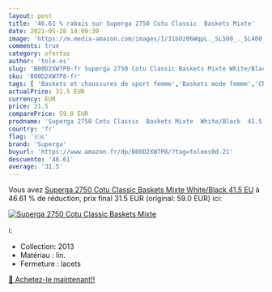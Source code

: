 ```yaml
---
layout: post
title: '46.61 % rabais sur Superga 2750 Cotu Classic  Baskets Mixte'
date: 2021-05-28 14:09:30
image: 'https://m.media-amazon.com/images/I/31bOz06WqpL._SL500_._SL400_.jpg'
comments: true
category: ofertas
author: 'tole.es'
slug: 'B00D2XW7P8-fr Superga 2750 Cotu Classic Baskets Mixte White/Black 41.5 EU'
sku: 'B00D2XW7P8-fr'
tags: [ 'Baskets et chaussures de sport femme','Baskets mode femme','Chaussures','Chaussures et Sacs','Chaussures femme','superga', ]
actualPrice: 31.5 EUR
currency: EUR
price: 31.5
comparePrice: 59.0 EUR
prodname: 'Superga 2750 Cotu Classic  Baskets Mixte  White/Black  41.5 EU'
country: 'fr'
flag: '🇫🇷'
brand: 'Superga'
buyurl: 'https://www.amazon.fr/dp/B00D2XW7P8/?tag=tolees0d-21'
descuento: '46.61'
average: '31.5'
---
```


Vous avez [Superga 2750 Cotu Classic  Baskets Mixte  White/Black  41.5 EU](https://www.amazon.fr/dp/B00D2XW7P8/?tag=tolees0d-21)  à  46.61 % de réduction, prix final  31.5 EUR (original: 59.0 EUR) ici:

[![Superga 2750 Cotu Classic  Baskets Mixte](https://m.media-amazon.com/images/I/31bOz06WqpL._SL500_._SL400_.jpg)](https://www.amazon.fr/dp/B00D2XW7P8/?tag=tolees0d-21)

ℹ️:

- Collection: 2013
- Matériau : lin.
- Fermeture : lacets

[🛒 Achetez-le maintenant!!](https://www.amazon.fr/dp/B00D2XW7P8/?tag=tolees0d-21)
